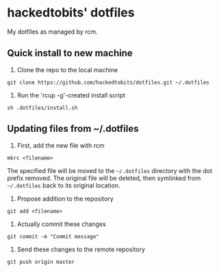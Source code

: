 # hackedtobits' dotfiles
My dotfiles as managed by rcm.

## Quick install to new machine
1. Clone the repo to the local machine
  ```
  git clone https://github.com/hackedtobits/dotfiles.git ~/.dotfiles
  ```
1. Run the 'rcup -g'-created install script
  ```
  sh .dotfiles/install.sh
  ```
  
## Updating files from ~/.dotfiles
1. First, add the new file with rcm
  ```
  mkrc <filename>
  ```
  The specified file will be moved to the `~/.dotfiles` directory with the
  dot prefix removed. The original file will be deleted,
  then symlinked from `~/.dotfiles` back to its original location.
1. Propose addition to the repository
  ```
  git add <filename>
  ```
1. Actually commit these changes
  ```
  git commit -m "Commit message"
  ```
1. Send these changes to the remote repository
  ```
  git push origin master
  ```
